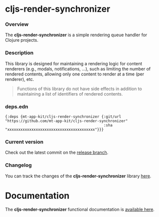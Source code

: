 
# cljs-render-synchronizer

### Overview

The <strong>cljs-render-synchronizer</strong> is a simple rendering queue handler for Clojure projects.

### Description

This library is designed for maintaining a rendering logic for content renderers (e.g., modals, notifications, ...),
such as limiting the number of rendered contents, allowing only one content to render at a time (per renderer), etc.

> Functions of this library do not have side effects in addition to maintaining a list of identifiers of rendered contents.

### deps.edn

```
{:deps {mt-app-kit/cljs-render-synchronizer {:git/url "https://github.com/mt-app-kit/cljs-render-synchronizer"
                                             :sha     "xxxxxxxxxxxxxxxxxxxxxxxxxxxxxxxxxxxxxxxx"}}}
```

### Current version

Check out the latest commit on the [release branch](https://github.com/mt-app-kit/cljs-render-synchronizer/tree/release).

### Changelog

You can track the changes of the <strong>cljs-render-synchronizer</strong> library [here](CHANGES.md).

# Documentation

The <strong>cljs-render-synchronizer</strong> functional documentation is [available here](https://mt-app-kit.github.io/cljs-render-synchronizer).
